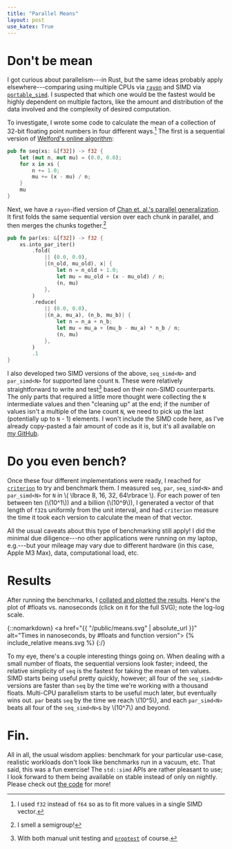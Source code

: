 ```yaml
---
title: "Parallel Means"
layout: post
use_katex: True
---
```


# Don't be mean

I got curious about parallelism---in Rust, but the same ideas probably apply
elsewhere---comparing using multiple CPUs via
[`rayon`](https://docs.rs/rayon/latest/rayon/) and SIMD via
[`portable_simd`](https://doc.rust-lang.org/std/simd/index.html).
I suspected that which one would be the fastest would be highly dependent on
multiple factors, like the amount and distribution of the data involved and the
complexity of desired computation.

To investigate, I wrote some code to calculate the mean of a collection of
32-bit floating point numbers in four different ways.[^1]
The first is a sequential version of [Welford's online
algorithm](https://en.wikipedia.org/wiki/Algorithms_for_calculating_variance#Welford's_online_algorithm):

```rust
pub fn seq(xs: &[f32]) -> f32 {
    let (mut n, mut mu) = (0.0, 0.0);
    for x in xs {
        n += 1.0;
        mu += (x - mu) / n;
    }
    mu
}
```

Next, we have a `rayon`-ified version of [Chan et. al.'s parallel
generalization](https://en.wikipedia.org/wiki/Algorithms_for_calculating_variance#Parallel_algorithm).
It first folds the same sequential version over each chunk in parallel, and
then merges the chunks together.[^2]

```rust
pub fn par(xs: &[f32]) -> f32 {
    xs.into_par_iter()
        .fold(
            || (0.0, 0.0),
            |(n_old, mu_old), x| {
                let n = n_old + 1.0;
                let mu = mu_old + (x - mu_old) / n;
                (n, mu)
            },
        )
        .reduce(
            || (0.0, 0.0),
            |(n_a, mu_a), (n_b, mu_b)| {
                let n = n_a + n_b;
                let mu = mu_a + (mu_b - mu_a) * n_b / n;
                (n, mu)
            },
        )
        .1
}
```

I also developed two SIMD versions of the above, `seq_simd<N>` and
`par_simd<N>` for supported lane count `N`.
These were relatively straightforward to write and test[^3] based on their
non-SIMD counterparts.
The only parts that required a little more thought were collecting the `N`
intermediate values and then "cleaning up" at the end; if the number of values
isn't a multiple of the lane count `N`, we need to pick up the last
(potentially up to `N` - 1) elements.
I won't include the SIMD code here, as I've already copy-pasted a fair amount
of code as it is, but it's all available on [my
GitHub](https://github.com/genos/Workbench/tree/main/means).

# Do you even bench?

Once these four different implementations were ready, I reached for
[`criterion`](https://bheisler.github.io/criterion.rs/book/index.html) to try
and benchmark them.
I measured `seq`, `par`, `seq_simd<N>` and `par_simd<N>` for `N` in \\( \lbrace 8, 16,
32, 64\rbrace \\).
For each power of ten between ten (\\(10^1\\)) and a billion (\\(10^9\\)), I
generated a vector of that length of `f32`s uniformly from the unit interval,
and had `criterion` measure the time it took each version to calculate the mean
of that vector.

All the usual caveats about this type of benchmarking still apply!
I did the minimal due diligence---no other applications were running on my
laptop, e.g.---but your mileage may vary due to different hardware (in this
case, Apple M3 Max), data, computational load, etc.

# Results

After running the benchmarks, I [collated and plotted the
results](https://github.com/genos/Workbench/blob/main/means/justfile#L20-L57).
Here's the plot of #floats vs. nanoseconds (click on it for the full SVG); note
the log-log scale.

{::nomarkdown}
<a href="{{ "/public/means.svg" | absolute_url }}" alt="Times in nanoseconds, by #floats and function version">
{% include_relative means.svg %}
</a>
{:/}

To my eye, there's a couple interesting things going on.
When dealing with a small number of floats, the sequential versions look
faster; indeed, the relative simplicity of `seq` is the fastest for taking the
mean of ten values. 
SIMD starts being useful pretty quickly, however; all four of the `seq_simd<N>`
versions are faster than `seq` by the time we're working with a thousand
floats.
Multi-CPU parallelism starts to be useful much later, but eventually wins out.
`par` beats `seq` by the time we reach \\(10^5\\), and each `par_simd<N>` beats
all four of the `seq_simd<N>`s by \\(10^7\\) and beyond. 

# Fin.

All in all, the usual wisdom applies: benchmark for your particular use-case,
realistic workloads don't look like benchmarks run in a vacuum, etc.
That said, this was a fun exercise!
The `std::simd` APIs are rather pleasant to use; I look forward to them being
available on stable instead of only on nightly.
Please check out [the code](https://github.com/genos/Workbench/tree/main/means)
for more!

[^1]: I used `f32` instead of `f64` so as to fit more values in a single SIMD vector.
[^2]: I smell a semigroup!
[^3]: With both manual unit testing and
    [`proptest`](https://proptest-rs.github.io/proptest/intro.html) of course.
